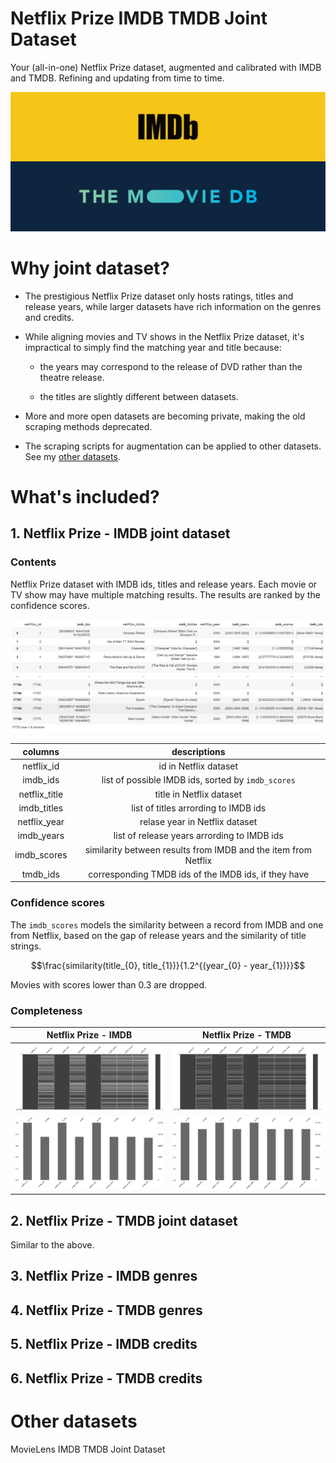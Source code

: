 # Netflix Prize IMDB TMDB Joint Dataset

Your (all-in-one) Netflix Prize dataset, augmented and calibrated with IMDB and TMDB. Refining and updating from time to time.

![sources](https://raw.githubusercontent.com/felixnie/img/main/netflix-prize-01.png)

# Why joint dataset?

- The prestigious Netflix Prize dataset only hosts ratings, titles and release years, while larger datasets have rich information on the genres and credits.

- While aligning movies and TV shows in the Netflix Prize dataset, it's impractical to simply find the matching year and title because:

    - the years may correspond to the release of DVD rather than the theatre release.

    - the titles are slightly different between datasets.

- More and more open datasets are becoming private, making the old scraping methods deprecated.

- The scraping scripts for augmentation can be applied to other datasets. See my [other datasets](#other-datasets).

# What's included?

## 1. Netflix Prize - IMDB joint dataset

### Contents

Netflix Prize dataset with IMDB ids, titles and release years. Each movie or TV show may have multiple matching results. The results are ranked by the confidence scores.

![](https://raw.githubusercontent.com/felixnie/img/main/netflix-prize-06.png)

| columns | descriptions |
| :-----: | :----------: |
| netflix_id | id in Netflix dataset |
| imdb_ids | list of possible IMDB ids, sorted by `imdb_scores` |
| netflix_title | title in Netflix dataset |
| imdb_titles | list of titles arrording to IMDB ids |
| netflix_year | relase year in Netflix dataset |
| imdb_years | list of release years arrording to IMDB ids |
| imdb_scores | similarity between results from IMDB and the item from Netflix | 
| tmdb_ids | corresponding TMDB ids of the IMDB ids, if they have |

### Confidence scores

The `imdb_scores` models the similarity between a record from IMDB and one from Netflix, based on the gap of release years and the similarity of title strings.

$$\frac{similarity(title_{0}, title_{1})}{1.2^{(year_{0} - year_{1})}}$$

Movies with scores lower than 0.3 are dropped.

### Completeness

| Netflix Prize - IMDB | Netflix Prize - TMDB |
| :------------------: | :------------------: |
| ![](https://raw.githubusercontent.com/felixnie/img/main/netflix-prize-02.png) | ![](https://raw.githubusercontent.com/felixnie/img/main/netflix-prize-04.png) |
| ![](https://raw.githubusercontent.com/felixnie/img/main/netflix-prize-03.png) | ![](https://raw.githubusercontent.com/felixnie/img/main/netflix-prize-05.png) |

## 2. Netflix Prize - TMDB joint dataset

Similar to the above.

## 3. Netflix Prize - IMDB genres

## 4. Netflix Prize - TMDB genres

## 5. Netflix Prize - IMDB credits

## 6. Netflix Prize - TMDB credits

# Other datasets

MovieLens IMDB TMDB Joint Dataset

